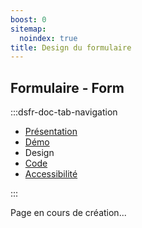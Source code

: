 ```yaml
---
boost: 0
sitemap:
  noindex: true
title: Design du formulaire
---
```


## Formulaire - Form

:::dsfr-doc-tab-navigation

- [Présentation](../index.md)
- [Démo](../demo/index.md)
- Design
- [Code](../code/index.md)
- [Accessibilité](../accessibility/index.md)

:::

Page en cours de création...
